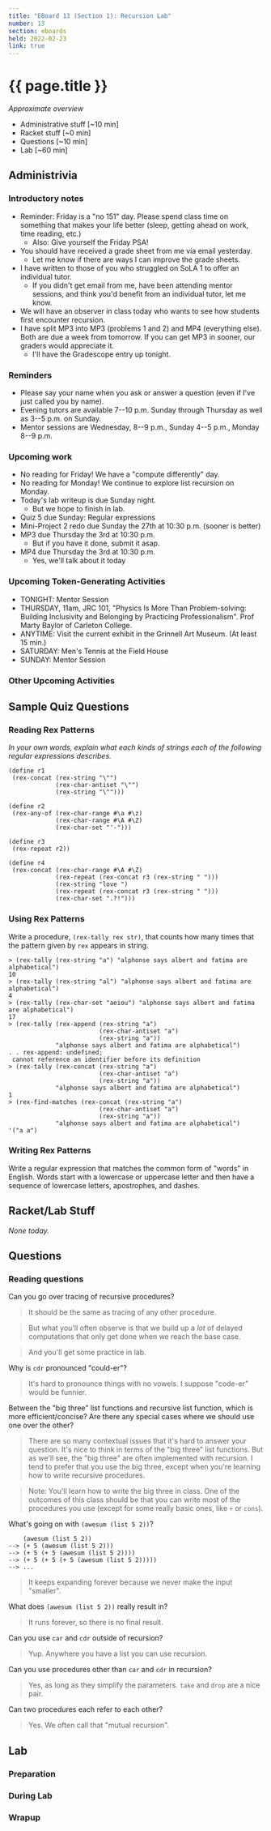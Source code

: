 ```yaml
---
title: "EBoard 13 (Section 1): Recursion Lab"
number: 13
section: eboards
held: 2022-02-23
link: true
---
```

# {{ page.title }}

_Approximate overview_

* Administrative stuff [~10 min]
* Racket stuff [~0 min]
* Questions [~10 min]
* Lab [~60 min]

Administrivia
-------------

### Introductory notes

* Reminder: Friday is a "no 151" day.  Please spend class time on something
  that makes your life better (sleep, getting ahead on work, time reading,
  etc.)
    * Also: Give yourself the Friday PSA!
* You should have received a grade sheet from me via email yesterday.
    * Let me know if there are ways I can improve the grade sheets.
* I have written to those of you who struggled on SoLA 1 to offer an
  individual tutor.
    * If you didn't get email from me, have been attending mentor sessions,
      and think you'd benefit from an individual tutor, let me know.
* We will have an observer in class today who wants to see how students
  first encounter recursion.
* I have split MP3 into MP3 (problems 1 and 2) and MP4 (everything else).
  Both are due a week from tomorrow.  If you can get MP3 in sooner,
  our graders would appreciate it.
    * I'll have the Gradescope entry up tonight.

### Reminders

* Please say your name when you ask or answer a question (even if I've
  just called you by name).
* Evening tutors are available 7--10 p.m. Sunday through Thursday as
  well as 3--5 p.m. on Sunday.
* Mentor sessions are Wednesday, 8--9 p.m., Sunday 4--5 p.m., Monday 8--9 p.m.

### Upcoming work

* No reading for Friday!  We have a "compute differently" day.
* No reading for Monday!  We continue to explore list recursion on Monday.
* Today's lab writeup is due Sunday night.  
    * But we hope to finish in lab.
* Quiz 5 due Sunday: Regular expressions
* Mini-Project 2 redo due Sunday the 27th at 10:30 p.m. (sooner is better)
* MP3 due Thursday the 3rd at 10:30 p.m.
    * But if you have it done, submit it asap.
* MP4 due Thursday the 3rd at 10:30 p.m.
    * Yes, we'll talk about it today

### Upcoming Token-Generating Activities

* TONIGHT: Mentor Session
* THURSDAY, 11am, JRC 101, "Physics Is More Than Problem-solving: Building 
  Inclusivity and Belonging by Practicing Professionalism".  Prof Marty Baylor 
  of Carleton College.
* ANYTIME: Visit the current exhibit in the Grinnell Art Museum.
  (At least 15 min.)
* SATURDAY: Men's Tennis at the Field House
* SUNDAY: Mentor Session

### Other Upcoming Activities

Sample Quiz Questions
---------------------

### Reading Rex Patterns

_In your own words, explain what each kinds of strings each of the following regular expressions describes._

```
(define r1 
 (rex-concat (rex-string "\"") 
             (rex-char-antiset "\"")
             (rex-string "\"")))

(define r2
 (rex-any-of (rex-char-range #\a #\z)
             (rex-char-range #\A #\Z)
             (rex-char-set "'-")))

(define r3
 (rex-repeat r2))

(define r4
 (rex-concat (rex-char-range #\A #\Z)
             (rex-repeat (rex-concat r3 (rex-string " ")))
             (rex-string "love ")
             (rex-repeat (rex-concat r3 (rex-string " ")))
             (rex-char-set ".?!")))
```

### Using Rex Patterns

Write a procedure, `(rex-tally rex str)`, that counts how many times that
the pattern given by `rex` appears in string.

```
> (rex-tally (rex-string "a") "alphonse says albert and fatima are alphabetical")
10
> (rex-tally (rex-string "al") "alphonse says albert and fatima are alphabetical")
4
> (rex-tally (rex-char-set "aeiou") "alphonse says albert and fatima are alphabetical")
17
> (rex-tally (rex-append (rex-string "a")
                         (rex-char-antiset "a")
                         (rex-string "a"))
             "alphonse says albert and fatima are alphabetical")
. . rex-append: undefined;
 cannot reference an identifier before its definition
> (rex-tally (rex-concat (rex-string "a")
                         (rex-char-antiset "a")
                         (rex-string "a"))
             "alphonse says albert and fatima are alphabetical")
1
> (rex-find-matches (rex-concat (rex-string "a")
                         (rex-char-antiset "a")
                         (rex-string "a"))
             "alphonse says albert and fatima are alphabetical")
'("a a")
```

### Writing Rex Patterns

Write a regular expression that matches the common form of "words"
in English.  Words start with a lowercase or uppercase letter and
then have a sequence of lowercase letters, apostrophes, and dashes.

Racket/Lab Stuff
----------------

_None today._

Questions
---------

### Reading questions

Can you go over tracing of recursive procedures?

> It should be the same as tracing of any other procedure.

> But what you'll often observe is that we build up a *lot* of delayed
  computations that only get done when we reach the base case.

> And you'll get some practice in lab.

Why is `cdr` pronounced "could-er"?

> It's hard to pronounce things with no vowels.  I suppose "code-er" would
  be funnier.

Between the "big three" list functions and recursive list function,
which is more efficient/concise? Are there any special cases where
we should use one over the other?

> There are so many contextual issues that it's hard to answer your
  question.  It's nice to think in terms of the "big three" list
  functions.  But as we'll see, the "big three" are often implemented
  with recursion.  I tend to prefer that you use the big three, except
  when you're learning how to write recursive procedures.

> Note: You'll learn how to write the big three in class.  One of the
  outcomes of this class should be that you can write most of the procedures
  you use (except for some really basic ones, like `+` or `cons`).

What's going on with `(awesum (list 5 2))`?

```
    (awesum (list 5 2))
--> (+ 5 (awesum (list 5 2)))
--> (+ 5 (+ 5 (awesum (list 5 2))))
--> (+ 5 (+ 5 (+ 5 (awesum (list 5 2)))))
--> ...
```

> It keeps expanding forever because we never make the input "smaller".

What does `(awesum (list 5 2))` really result in?

> It runs forever, so there is no final result.

Can you use `car` and `cdr` outside of recursion? 

> Yup.  Anywhere you have a list you can use recursion.

Can you use procedures other than `car` and `cdr` in recursion?

> Yes, as long as they simplify the parameters.  `take` and `drop`
  are a nice pair.

Can two procedures each refer to each other?

> Yes.  We often call that "mutual recursion".

Lab
---

### Preparation

### During Lab

### Wrapup

